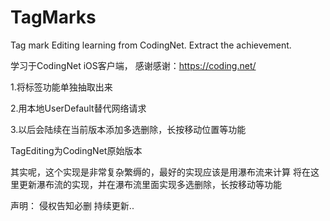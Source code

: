 # TagMarks
Tag mark Editing learning from CodingNet. Extract the achievement.



学习于CodingNet iOS客户端， 感谢感谢：https://coding.net/

1.将标签功能单独抽取出来

2.用本地UserDefault替代网络请求

3.以后会陆续在当前版本添加多选删除，长按移动位置等功能



TagEditing为CodingNet原始版本



其实呢，这个实现是非常复杂繁缛的，最好的实现应该是用瀑布流来计算
将在这里更新瀑布流的实现，并在瀑布流里面实现多选删除，长按移动等功能



声明：
侵权告知必删
持续更新..



